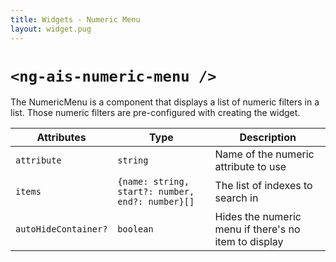 ```yaml
---
title: Widgets - Numeric Menu
layout: widget.pug
---
```


# `<ng-ais-numeric-menu />`

The NumericMenu is a component that displays a list of numeric filters in a list. Those numeric filters are pre-configured with creating the widget.

| Attributes           | Type                                             | Description
| -                    | -                                                | -
| `attribute         ` | `string`                                         | Name of the numeric attribute to use
| `items`              | `{name: string, start?: number, end?: number}[]` | The list of indexes to search in
| `autoHideContainer?` | `boolean`  | Hides the numeric menu if there's no item to display
